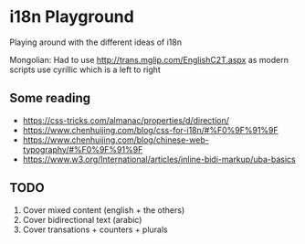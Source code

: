 # i18n Playground

Playing around with the different ideas of i18n

Mongolian: Had to use http://trans.mglip.com/EnglishC2T.aspx as modern scripts use cyrillic which is a left to right

## Some reading

- https://css-tricks.com/almanac/properties/d/direction/
- https://www.chenhuijing.com/blog/css-for-i18n/#%F0%9F%91%9F
- https://www.chenhuijing.com/blog/chinese-web-typography/#%F0%9F%91%9F
- https://www.w3.org/International/articles/inline-bidi-markup/uba-basics

## TODO

1. Cover mixed content (english + the others)
2. Cover bidirectional text (arabic)
3. Cover transations + counters + plurals
